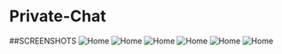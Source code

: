 # Private-Chat

##SCREENSHOTS
![Home](https://github.com/TheDhejavu/Private-Chat/blob/master/screenshots/Screenshot_2019-03-30%20Applet-(1).png)
![Home](https://github.com/TheDhejavu/Private-Chat/blob/master/screenshots/Screenshot_2019-03-30%20Applet-(2).png)
![Home](https://github.com/TheDhejavu/Private-Chat/blob/master/screenshots/Screenshot_2019-03-30%20Applet-(3).png)
![Home](https://github.com/TheDhejavu/Private-Chat/blob/master/screenshots/Screenshot_2019-03-30%20Applet-(4).png)
![Home](https://github.com/TheDhejavu/Private-Chat/blob/master/screenshots/Screenshot_2019-03-30%20Applet-(6).png)
![Home](https://github.com/TheDhejavu/Private-Chat/blob/master/screenshots/Screenshot_2019-03-30%20Applet-.png)
